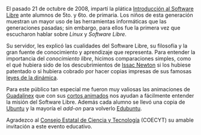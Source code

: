 
El pasado 21 de octubre de 2008, impartí la plática [Introducción al Software Libre](../presentaciones/software-libre.html) ante alumnos de 5to. y 6to. de primaria. Los niños de esta generación muestran un mayor uso de las herramientas informáticas que las generaciones pasadas; sin embargo, para ellos fue la primera vez que escucharon hablar sobre _Linux_ y _Software Libre_.

Su servidor, les explicó las cualidades del Software Libre, su filosofía y la gran fuente de conocimiento y aprendizaje que representa. Para entender la importancia del _conocimiento libre_, hicimos comparaciones simples, como el qué hubiera sido de los descubrimientos de [Issac Newton](http://es.wikipedia.org/wiki/Isaac_Newton) si los hubiese patentado o si hubiera cobrado por hacer copias impresas de sus famosas [leyes de la dinámica](http://es.wikipedia.org/wiki/Leyes_de_Newton).

Para este público tan especial me fueron muy valiosas las animaciones de [Guadalinex](http://www.guadalinex.org/) que con sus [cortos animados](http://www.guadalinex.org/noticias/noticias/video-guadalinex-trae-de-todo) nos ayudan a fácilmente entender la misión del Software Libre. Además cada alumno se llevó una copia de [Ubuntu](http://www.ubuntu.com/) y la mayoría el _add-on_ para volverlo [Edubuntu](http://edubuntu.org/).

Agradezco al [Consejo Estatal de Ciencia y Tecnología](http://www.coecyt-coah.gob.mx/) (COECYT) su amable invitación a este evento educativo.
